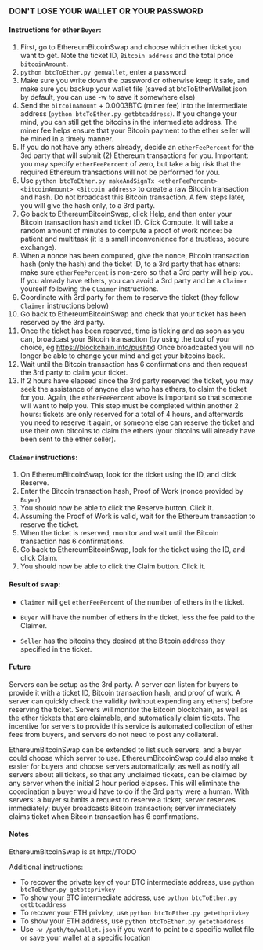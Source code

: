 ### DON'T LOSE YOUR WALLET OR YOUR PASSWORD

#### Instructions for ether `Buyer`:

1. First, go to EthereumBitcoinSwap and choose which ether ticket you want to get.  Note the ticket ID, `Bitcoin address` and the total price `bitcoinAmount`.
1. `python btcToEther.py genwallet`, enter a password
1. Make sure you write down the password or otherwise keep it safe, and make sure you backup your wallet file (saved at btcToEtherWallet.json by default, you can use -w to save it somewhere else)
1. Send the `bitcoinAmount` + 0.0003BTC (miner fee) into the intermediate address (`python btcToEther.py getbtcaddress`).  If you change your mind, you can still
get the bitcoins in the intermediate address.  The miner fee helps ensure that
your Bitcoin payment to the ether seller will be mined in a timely manner.
1. If you do not have any ethers already, decide an `etherFeePercent` for the
3rd party that will submit (2) Ethereum transactions for you.  Important: you
may specify `etherFeePercent` of zero, but take a big risk that the required
Ethereum transactions will not be performed for you.
1. Use `python btcToEther.py makeAndSignTx <etherFeePercent> <bitcoinAmount> <Bitcoin address>` to create a raw Bitcoin transaction and hash.  Do not broadcast this
Bitcoin transaction.  A few steps later, you will give the hash only, to a 3rd
party.
1. Go back to EthereumBitcoinSwap, click Help, and then enter your Bitcoin
transaction hash and ticket ID.  Click Compute.  It will take a random amount
of minutes to compute a proof of work nonce: be patient and multitask (it is
a small inconvenience for a trustless, secure exchange).
1. When a nonce has been computed, give the nonce, Bitcoin transaction hash
(only the hash) and the ticket ID, to a 3rd party that has ethers:
make sure `etherFeePercent` is non-zero so that a 3rd party will help you.
If you already have ethers, you can avoid a 3rd party and be a `Claimer` yourself following the `Claimer` instructions.
1. Coordinate with 3rd party for them to reserve the ticket (they follow `Claimer`
instructions below)
1. Go back to EthereumBitcoinSwap and check that your ticket has been reserved
by the 3rd party.
1. Once the ticket has been reserved, time is ticking and as soon as you can,
broadcast your Bitcoin transaction (by using the tool of your choice, eg https://blockchain.info/pushtx)
Once broadcasted you will no longer be able to change your mind and get your
bitcoins back.
1. Wait until the Bitcoin transaction has 6 confirmations and then request the
3rd party to claim your ticket.
1. If 2 hours have elapsed since the 3rd party reserved the ticket, you may
seek the assistance of anyone else who has ethers, to claim the ticket for you.
Again, the `etherFeePercent` above is important so that someone will want to help
you.  This step must be completed within another 2 hours: tickets are only
reserved for a total of 4 hours, and afterwards you need to reserve it again,
or someone else can reserve the ticket and use their own bitcoins to claim
the ethers (your bitcoins will already have been sent to the ether seller).

#### `Claimer` instructions:

1. On EthereumBitcoinSwap, look for the ticket using the ID, and click Reserve.
1. Enter the Bitcoin transaction hash, Proof of Work (nonce provided by `Buyer`)
1. You should now be able to click the Reserve button.  Click it.
1. Assuming the Proof of Work is valid, wait for the Ethereum transaction to
reserve the ticket.
1. When the ticket is reserved, monitor and wait until the Bitcoin transaction
has 6 confirmations.
1. Go back to EthereumBitcoinSwap, look for the ticket using the ID, and click
Claim.
1. You should now be able to click the Claim button.  Click it.


#### Result of swap:

* `Claimer` will get `etherFeePercent` of the number of ethers in the ticket.

* `Buyer` will have the number of ethers in the ticket, less the fee paid to the Claimer.

* `Seller` has the bitcoins they desired at the Bitcoin address they specified
in the ticket.


#### Future

Servers can be setup as the 3rd party.  A server can listen for buyers to
provide it with a ticket ID, Bitcoin transaction hash, and proof of work.
A server can quickly check the validity (without expending any ethers) before
reserving the ticket. Servers will monitor the Bitcoin blockchain, as well as
the ether tickets that are claimable, and automatically claim tickets. The
incentive for servers to provide this service is automated collection of ether
fees from buyers, and servers do not need to post any collateral.

EthereumBitcoinSwap can be extended to list such servers, and a buyer could
choose which server to use.  EthereumBitcoinSwap could also make it easier
for buyers and choose servers automatically, as well as notify all servers
about all tickets, so that any unclaimed tickets, can be claimed by any
server when the initial 2 hour period elapses.  This will eliminate the
coordination a buyer would have to do if the 3rd party were a human.  With servers:
a buyer submits a request to reserve a ticket; server reserves immediately;
buyer broadcasts Bitcoin transaction; server immediately claims ticket
when Bitcoin transaction has 6 confirmations.


#### Notes

EthereumBitcoinSwap is at http://TODO


Additional instructions:

* To recover the private key of your BTC intermediate address, use `python btcToEther.py getbtcprivkey`
* To show your BTC intermediate address, use `python btcToEther.py getbtcaddress`
* To recover your ETH privkey, use `python btcToEther.py getethprivkey`
* To show your ETH address, use `python btcToEther.py getethaddress`
* Use `-w /path/to/wallet.json` if you want to point to a specific wallet file or save your wallet at a specific location
